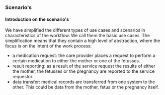 ### Scenario's

#### Introduction on the scenario's
We have simplified the different types of use cases and scenarios in characteristics of the workflow. We call them the basic use cases. The simplification means that they contain  a high level of abstraction, where the focus is on the intent of the work process:
* a medication request: the care provider places a request to perform a certain medication to either the mother or one of the fetusses.
* result reporting: as a result of the service request the results of either the mother, the fetusses or the pregnancy are reported to the service requestor.
* data transfer: medical records are transferred from one system to the other. This could be data from the mother, fetus or the pregnancy itself.